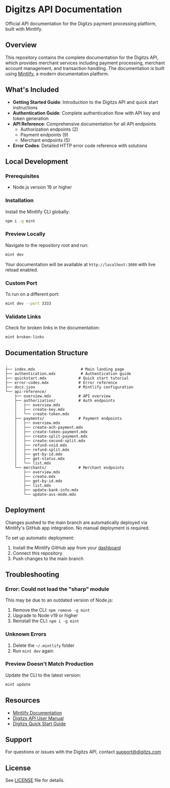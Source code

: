 # Digitzs API Documentation

Official API documentation for the Digitzs payment processing platform, built with Mintlify.

## Overview

This repository contains the complete documentation for the Digitzs API, which provides merchant services including payment processing, merchant account management, and transaction handling. The documentation is built using [Mintlify](https://mintlify.com), a modern documentation platform.

## What's Included

- **Getting Started Guide**: Introduction to the Digitzs API and quick start instructions
- **Authentication Guide**: Complete authentication flow with API key and token generation
- **API Reference**: Comprehensive documentation for all API endpoints
  - Authorization endpoints (2)
  - Payment endpoints (9)
  - Merchant endpoints (5)
- **Error Codes**: Detailed HTTP error code reference with solutions

## Local Development

### Prerequisites
- Node.js version 19 or higher

### Installation

Install the Mintlify CLI globally:

```bash
npm i -g mint
```

### Preview Locally

Navigate to the repository root and run:

```bash
mint dev
```

Your documentation will be available at `http://localhost:3000` with live reload enabled.

### Custom Port

To run on a different port:

```bash
mint dev --port 3333
```

### Validate Links

Check for broken links in the documentation:

```bash
mint broken-links
```

## Documentation Structure

```
.
├── index.mdx                    # Main landing page
├── authentication.mdx           # Authentication guide
├── quickstart.mdx              # Quick start tutorial
├── error-codes.mdx             # Error reference
├── docs.json                   # Mintlify configuration
└── api-reference/
    ├── overview.mdx            # API overview
    ├── authorization/          # Auth endpoints
    │   ├── overview.mdx
    │   ├── create-key.mdx
    │   └── create-token.mdx
    ├── payments/               # Payment endpoints
    │   ├── overview.mdx
    │   ├── create-ach-payment.mdx
    │   ├── create-token-payment.mdx
    │   ├── create-split-payment.mdx
    │   ├── create-second-split.mdx
    │   ├── refund-void.mdx
    │   ├── refund-split.mdx
    │   ├── get-by-id.mdx
    │   ├── get-status.mdx
    │   └── list.mdx
    └── merchants/              # Merchant endpoints
        ├── overview.mdx
        ├── create.mdx
        ├── get-by-id.mdx
        ├── list.mdx
        ├── update-bank-info.mdx
        └── update-avs-mode.mdx
```

## Deployment

Changes pushed to the main branch are automatically deployed via Mintlify's GitHub app integration. No manual deployment is required.

To set up automatic deployment:
1. Install the Mintlify GitHub app from your [dashboard](https://dashboard.mintlify.com/settings/organization/github-app)
2. Connect this repository
3. Push changes to the main branch

## Troubleshooting

### Error: Could not load the "sharp" module

This may be due to an outdated version of Node.js:
1. Remove the CLI: `npm remove -g mint`
2. Upgrade to Node v19 or higher
3. Reinstall the CLI: `npm i -g mint`

### Unknown Errors

1. Delete the `~/.mintlify` folder
2. Run `mint dev` again

### Preview Doesn't Match Production

Update the CLI to the latest version:

```bash
mint update
```

## Resources

- [Mintlify Documentation](https://mintlify.com/docs)
- [Digitzs API User Manual](https://digitzs.com/wp-content/uploads/2019/04/API-User-Manual.pdf)
- [Digitzs Quick Start Guide](https://digitzs.com/wp-content/uploads/2019/07/Digitzs-Quick-Start-Guide.pdf)

## Support

For questions or issues with the Digitzs API, contact support@digitzs.com

## License

See [LICENSE](LICENSE) file for details.
